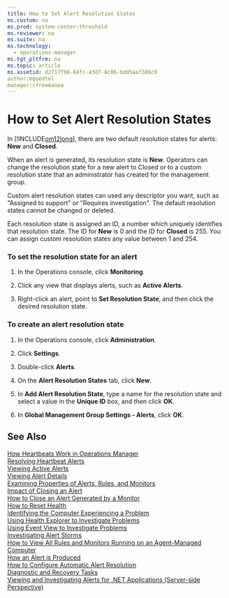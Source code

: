 ```yaml
---
title: How to Set Alert Resolution States
ms.custom: na
ms.prod: system-center-threshold
ms.reviewer: na
ms.suite: na
ms.technology: 
  - operations-manager
ms.tgt_pltfrm: na
ms.topic: article
ms.assetid: d2717f98-84fc-43d7-8c06-bdd5aaf386c0
author:mgoedtel
manager:cfreemanwa
---
```

# How to Set Alert Resolution States
In [!INCLUDE[om12long](../../om/manage/includes/om12long_md.md)], there are two default resolution states for alerts: **New** and **Closed**.  
  
When an alert is generated, its resolution state is **New**. Operators can change the resolution state for a new alert to Closed or to a custom resolution state that an administrator has created for the management group.  
  
Custom alert resolution states can used any descriptor you want, such as "Assigned to support" or "Requires investigation". The default resolution states cannot be changed or deleted.  
  
Each resolution state is assigned an ID, a number which uniquely identifies that resolution state. The ID for **New** is 0 and the ID for **Closed** is 255. You can assign custom resolution states any value between 1 and 254.  
  
### To set the resolution state for an alert  
  
1.  In the Operations console, click **Monitoring**.  
  
2.  Click any view that displays alerts, such as **Active Alerts**.  
  
3.  Right\-click an alert, point to **Set Resolution State**, and then click the desired resolution state.  
  
### To create an alert resolution state  
  
1.  In the Operations console, click **Administration**.  
  
2.  Click **Settings**.  
  
3.  Double\-click **Alerts**.  
  
4.  On the **Alert Resolution States** tab, click **New**.  
  
5.  In **Add Alert Resolution State**, type a name for the resolution state and select a value in the **Unique ID** box, and then click **OK**.  
  
6.  In **Global Management Group Settings - Alerts**, click **OK**.  
  
## See Also  
[How Heartbeats Work in Operations Manager](../../om/manage/How-Heartbeats-Work-in-Operations-Manager.md)  
[Resolving Heartbeat Alerts](../../om/manage/Resolving-Heartbeat-Alerts.md)  
[Viewing Active Alerts](../../om/manage/Viewing-Active-Alerts.md)  
[Viewing Alert Details](../../om/manage/Viewing-Alert-Details.md)  
[Examining Properties of Alerts, Rules, and Monitors](../../om/manage/Examining-Properties-of-Alerts--Rules--and-Monitors.md)  
[Impact of Closing an Alert](../../om/manage/Impact-of-Closing-an-Alert.md)  
[How to Close an Alert Generated by a Monitor](../../om/manage/How-to-Close-an-Alert-Generated-by-a-Monitor.md)  
[How to Reset Health](../../om/manage/How-to-Reset-Health.md)  
[Identifying the Computer Experiencing a Problem](../../om/manage/Identifying-the-Computer-Experiencing-a-Problem.md)  
[Using Health Explorer to Investigate Problems](../../om/manage/Using-Health-Explorer-to-Investigate-Problems.md)  
[Using Event View to Investigate Problems](../../om/manage/Using-Event-View-to-Investigate-Problems.md)  
[Investigating Alert Storms](../../om/manage/Investigating-Alert-Storms.md)  
[How to View All Rules and Monitors Running on an Agent-Managed Computer](../../om/manage/How-to-View-All-Rules-and-Monitors-Running-on-an-Agent-Managed-Computer.md)  
[How an Alert is Produced](../../om/manage/How-an-Alert-is-Produced.md)  
[How to Configure Automatic Alert Resolution](../../om/manage/How-to-Configure-Automatic-Alert-Resolution.md)  
[Diagnostic and Recovery Tasks](../../om/manage/Diagnostic-and-Recovery-Tasks.md)  
[Viewing and Investigating Alerts for .NET Applications &#40;Server-side Perspective&#41;](../../om/manage/Viewing-and-Investigating-Alerts-for-.NET-Applications--Server-side-Perspective-.md)  
  
